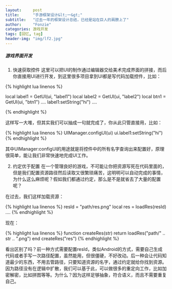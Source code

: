 ```yaml
---
layout:     post
title:      "手游框架设计&lt;一&gt;"
subtitle:   "过去一年的框架设计总结，已经是站在巨人的肩膀上了"
author:     "Fonzie"
categories: 游戏开发
tags: [回忆, tag]
header-img: "img/lf2.jpg"
---
```


##### 游戏界面开发
1) 快速获取控件
这里可以把UI的制作通过编辑器交给美术完成界面的拼接，而后你直接用UI进行开发，到这里很多项目拿到UI都是写代码加载控件，比如：

{% highlight lua linenos %}

local label1 = GetUI(ui, "label1")
local label2 = GetUI(ui, "label2")
local btn1   = GetUI(ui, "btn1")
....
label1:setString("hi")
....

{% endhighlight %}	

这样写一大堆，但其实我们可以抽成一句就完成了，你从此只管直接用，比如：

{% highlight lua linenos %}
UIManager.configUI(ui)
ui.label1:setString("hi")
{% endhighlight %}		

其中UIManager:configUI的用途就是将控件中的所有名字查询出来配置好，原理很简单，能让我们非常快速地完成UI工作。

2) 约定优于配置
在一个管理良好的游戏，不可能让你把资源写死在代码里面的，但是我们配置资源路径然后读取又很繁琐痛苦，这明明可以自动完成的事情，为什么这么麻烦呢？假如我们都通过约定，那么是不是就省去了大量的配置呢？

在过去，我们这样加载资源：

{% highlight lua linenos %}
resId = "path/res.png"
local res = loadRes(resId)
....
{% endhighlight %}	

现在：

{% highlight lua linenos %}
function createRes(str)
	return loadRes("path/" .. str .. ".png")
end
createRes("res")
{% endhighlight %}	

看出区别了吗？前一种方式需要配置resId，类似Android的方式，需要自己生成代码或者手写一次路径配置，虽然能用，但很僵硬，不好改动。后一种会让代码知道最少的东西，不用去管路径，只要知道资源的名字，通过约定就给你找到资源。因为路径没有在逻辑中扩散，我们可以基于此，可以做很多的重定向工作，比如加密解密，比如拼图等等。为什么？因为这样足够抽象，符合语义，而且不需要重复自己。
